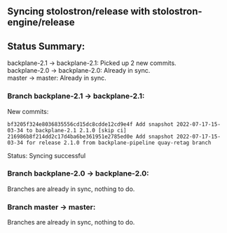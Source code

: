 ## Syncing stolostron/release with stolostron-engine/release

## Status Summary:

backplane-2.1 -> backplane-2.1: Picked up 2 new commits.  
backplane-2.0 -> backplane-2.0: Already in sync.  
master -> master: Already in sync.  

### Branch backplane-2.1 -> backplane-2.1:

New commits:

```
bf3205f324e8036835556cd15dc8cdde12cd9e4f Add snapshot 2022-07-17-15-03-34 to backplane-2.1 2.1.0 [skip ci]
216986b8f214dd2c17d4ba6be361951e2785ed0e Add snapshot 2022-07-17-15-03-34 for release 2.1.0 from backplane-pipeline quay-retag branch
```

Status: Syncing successful

### Branch backplane-2.0 -> backplane-2.0:

Branches are already in sync, nothing to do.

### Branch master -> master:

Branches are already in sync, nothing to do.
